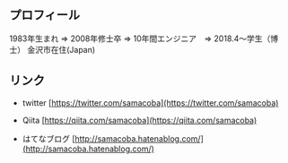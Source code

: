 
## プロフィール
1983年生まれ ⇒ 2008年修士卒 ⇒ 10年間エンジニア　⇒ 2018.4～学生（博士）
金沢市在住(Japan)

## リンク
* twitter
[https://twitter.com/samacoba](https://twitter.com/samacoba)

* Qiita
[https://qiita.com/samacoba](https://qiita.com/samacoba)

* はてなブログ
[http://samacoba.hatenablog.com/](http://samacoba.hatenablog.com/)


